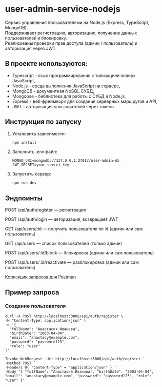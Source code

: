 # user-admin-service-nodejs
Сервис управления пользователями на Node.js (Express, TypeScript, MongoDB).  
Поддерживает регистрацию, авторизацию, получение данных пользователей и блокировку.  
Реализованы проверки прав доступа (админ / пользователь) и авторизация через JWT.

## В проекте используются:
- Typescript - язык программирования с типизацией поверх JavaScript,
- Node.js - среда выполнения JavaScript на сервере,
- MongoDB - документная NoSQL СУБД, 
- Mongoose - библиотека для работы с СУБД в Node.js,
- Express - веб-фреймворк для создания серверных маршрутов и API,
- JWT - авторизация пользователей через токены

## Инструкция по запуску
1. Установить зависимости:
   ```bash
   npm install
   ```
2. Заполнить .env файл:
   ```
   MONGO_URI=mongodb://127.0.0.1:27017/user-admin-db
   JWT_SECRET=your_secret_key
   ```
3. Запустить сервер:
   ```bash
   npm run dev
   ```

## Эндпоинты
POST /api/auth/register — регистрация

POST /api/auth/login — авторизация, возвращает JWT

GET /api/users/:id — получить пользователя по id (админ или сам пользователь)

GET /api/users — список пользователей (только админ)

POST /api/users/:id/block — блокировка (админ или сам пользователь)

POST /api/users/:id/reactivate — разблокировка (админ или сам пользователь)

[Коллекция запросов для Postman](https://verolence-5547050.postman.co/workspace/Veronika-S's-Workspace~218175dc-8e10-4c2e-8053-9d6521598b26/collection/47225634-1102d5ad-e9fe-44b7-882e-a6db744f6951?action=share&creator=47225634)

## Пример запроса

### Создание пользователя
```
curl -X POST http://localhost:3000/api/auth/register \
-H "Content-Type: application/json" \
-d '{
  "fullName": "Анастасия Иванова",
  "birthDate": "2003-04-04",
  "email": "anastacy@example.com",
  "password": "password123",
  "role": "user"
}'
```
```
Invoke-WebRequest -Uri http://localhost:3000/api/auth/register `
-Method POST `
-Headers @{ "Content-Type" = "application/json" } `
-Body '{ "fullName": "Анастасия Иванова", "birthDate": "2003-04-04", "email": "anastacy@example.com", "password": "password123", "role": "user" }'

```
